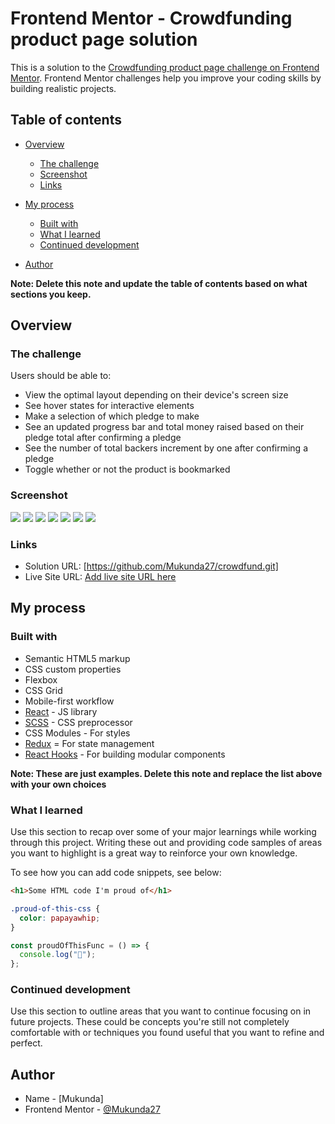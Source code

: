 # Frontend Mentor - Crowdfunding product page solution

This is a solution to the [Crowdfunding product page challenge on Frontend Mentor](https://www.frontendmentor.io/challenges/crowdfunding-product-page-7uvcZe7ZR). Frontend Mentor challenges help you improve your coding skills by building realistic projects.

## Table of contents

- [Overview](#overview)
  - [The challenge](#the-challenge)
  - [Screenshot](#screenshot)
  - [Links](#links)
- [My process](#my-process)

  - [Built with](#built-with)
  - [What I learned](#what-i-learned)
  - [Continued development](#continued-development)

- [Author](#author)

**Note: Delete this note and update the table of contents based on what sections you keep.**

## Overview

### The challenge

Users should be able to:

- View the optimal layout depending on their device's screen size
- See hover states for interactive elements
- Make a selection of which pledge to make
- See an updated progress bar and total money raised based on their pledge total after confirming a pledge
- See the number of total backers increment by one after confirming a pledge
- Toggle whether or not the product is bookmarked

### Screenshot

![](./screenshots/Screenshot_Crowdfund_1.png)
![](./screenshots/Screenshot_Crowdfund_2.png)
![](./screenshots/Screenshot_Crowdfund_3.png)
![](./screenshots/Screenshot_Crowdfund_4.png)
![](./screenshots/Screenshot_Crowdfund_5.png)
![](./screenshots/Screenshot_Crowdfund_6.png)
![](./screenshots/Screenshot_Crowdfund_7.png)

### Links

- Solution URL: [https://github.com/Mukunda27/crowdfund.git]
- Live Site URL: [Add live site URL here](https://crowdfund-mukunda.netlify.app)

## My process

### Built with

- Semantic HTML5 markup
- CSS custom properties
- Flexbox
- CSS Grid
- Mobile-first workflow
- [React](https://reactjs.org/) - JS library
- [SCSS](https://sass-lang.com/) - CSS preprocessor
- CSS Modules - For styles
- [Redux](https://redux.js.org/) = For state management
- [React Hooks](https://reactjs.org/docs/getting-started.html) - For building modular components

**Note: These are just examples. Delete this note and replace the list above with your own choices**

### What I learned

Use this section to recap over some of your major learnings while working through this project. Writing these out and providing code samples of areas you want to highlight is a great way to reinforce your own knowledge.

To see how you can add code snippets, see below:

```html
<h1>Some HTML code I'm proud of</h1>
```

```css
.proud-of-this-css {
  color: papayawhip;
}
```

```js
const proudOfThisFunc = () => {
  console.log("🎉");
};
```

### Continued development

Use this section to outline areas that you want to continue focusing on in future projects. These could be concepts you're still not completely comfortable with or techniques you found useful that you want to refine and perfect.

## Author

- Name - [Mukunda]
- Frontend Mentor - [@Mukunda27](https://www.frontendmentor.io/profile/Mukunda27)

